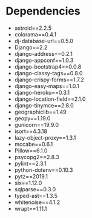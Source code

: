 # Dependencies
* astroid==2.2.5
* colorama==0.4.1
* dj-database-url==0.5.0
* Django==2.2
* django-address==0.2.1
* django-appconf==1.0.3
* django-bootstrap4==0.0.8
* django-classy-tags==0.8.0
* django-crispy-forms==1.7.2
* django-easy-maps==1.0.1
* django-heroku==0.3.1
* django-location-field==2.1.0
* django-tinymce==2.8.0
* geographiclib==1.49
* geopy==1.19.0
* gunicorn==19.9.0
* isort==4.3.18
* lazy-object-proxy==1.3.1
* mccabe==0.6.1
* Pillow==6.1.0
* psycopg2==2.8.3
* pylint==2.3.1
* python-dotenv==0.10.3
* pytz==2019.1
* six==1.12.0
* sqlparse==0.3.0
* typed-ast==1.3.5
* whitenoise==4.1.2
* wrapt==1.11.1
